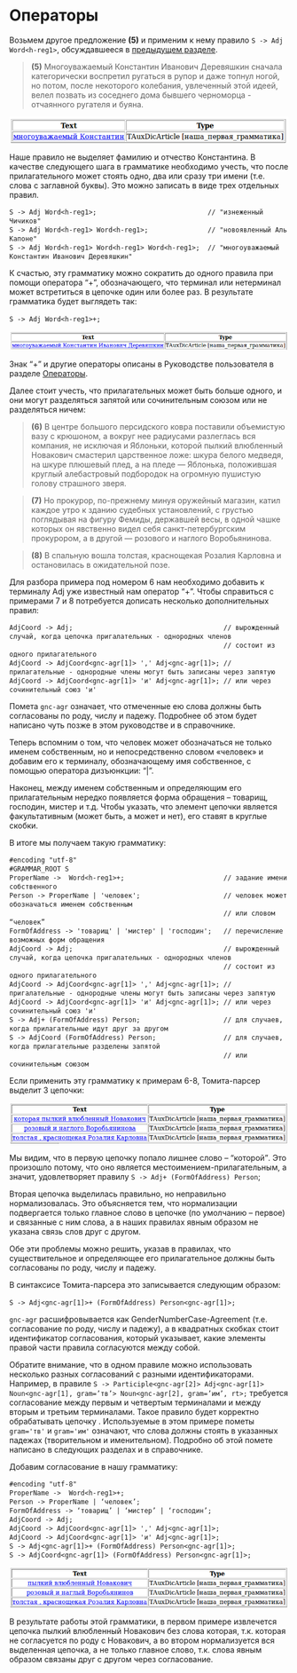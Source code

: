 # Операторы

Возьмем другое предложение **(5)** и применим к нему правило `S -> Adj Word<h-reg1>`, обсуждавшееся в [предыдущем разделе](limits-labels.md).

> **(5)** Многоуважаемый Константин Иванович Деревяшкин сначала категорически воспретил ругаться в рупор и даже топнул ногой, но потом, после некоторого колебания, увлеченный этой идеей, велел позвать из соседнего дома бывшего черноморца - отчаянного ругателя и буяна.

![](images/tut2_po2.png)

Наше правило не выделяет фамилию и отчество Константина. В качестве следующего шага в грамматике необходимо учесть, что после прилагательного может стоять одно, два или сразу три имени (т.е. слова с заглавной буквы). Это можно записать в виде трех отдельных правил.

```no-highlight
S -> Adj Word<h-reg1>;                            // "изнеженный Чичиков"
S -> Adj Word<h-reg1> Word<h-reg1>;               // "новоявленный Аль Капоне"
S -> Adj Word<h-reg1> Word<h-reg1> Word<h-reg1>;  // "многоуважаемый Константин Иванович Деревяшкин"
```

К счастью, эту грамматику можно сократить до одного правила при помощи оператора “+”, обозначающего, что терминал или нетерминал может встретиться в цепочке один или более раз. В результате грамматика будет выглядеть так:

`S -> Adj Word<h-reg1>+;`

![](images/tut2_po3.png)

Знак <q>+</q> и другие операторы описаны в Руководстве пользователя в разделе [Операторы](../dg/rules.md).

Далее стоит учесть, что прилагательных может быть больше одного, и они могут разделяться запятой или сочинительным союзом или не разделяться ничем:

> **(6)** В центре большого персидского ковра поставили объемистую вазу с крюшоном, а вокруг нее радиусами разлеглась вся компания, не исключая и Яблоньки, которой пылкий влюбленный Новакович смастерил царственное ложе: шкура белого медведя, на шкуре плюшевый плед, а на пледе ― Яблонька, положившая круглый алебастровый подбородок на огромную пушистую голову страшного зверя.

> **(7)** Но прокурор, по-прежнему минуя оружейный магазин, катил каждое утро к зданию судебных установлений, с грустью поглядывая на фигуру Фемиды, державшей весы, в одной чашке которых он явственно видел себя санкт-петербургским прокурором, а в другой ― розового и наглого Воробьянинова.

> **(8)** В спальную вошла толстая, краснощекая Розалия Карловна и остановилась в ожидательной позе.

Для разбора примера под номером 6 нам необходимо добавить к терминалу Adj уже известный нам оператор “+”. Чтобы справиться с примерами 7 и 8 потребуется дописать несколько дополнительных правил:

```no-highlight
AdjCoord -> Adj;                                      // вырожденный случай, когда цепочка пригалательных - однородных членов
                                                      // состоит из одного прилагательного
AdjCoord -> AdjCoord<gnc-agr[1]> ',' Adj<gnc-agr[1]>; // прилагательные - однородные члены могут быть записаны через запятую
AdjCoord -> AdjCoord<gnc-agr[1]> 'и' Adj<gnc-agr[1]>; // или через сочинительный союз 'и'
```

Помета `gnc-agr` означает, что отмеченные ею слова должны быть согласованы по роду, числу и падежу. Подробнее об этом будет написано чуть позже в этом руководстве и в справочнике.

Теперь вспомним о том, что человек может обозначаться не только именем собственным, но и непосредственно словом «человек» и добавим его к терминалу, обозначающему имя собственное, с помощью оператора дизъюнкции: “|”.

Наконец, между именем собственным и определяющим его прилагательным нередко появляется форма обращения – товарищ, господин, мистер и т.д. Чтобы указать, что элемент цепочки является факультативным (может быть, а может и нет), его ставят в круглые скобки.

В итоге мы получаем такую грамматику:

```no-highlight
#encoding "utf-8"
#GRAMMAR_ROOT S
ProperName ->  Word<h-reg1>+;                         // задание имени собственного
Person -> ProperName | 'человек';                     // человек может обозначаться именем собственным
                                                      // или словом “человек”
FormOfAddress -> 'товарищ' | 'мистер' | 'господин';   // перечисление возможных форм обращения
AdjCoord -> Adj;                                      // вырожденный случай, когда цепочка пригалательных - однородных членов
                                                      // состоит из одного прилагательного
AdjCoord -> AdjCoord<gnc-agr[1]> ',' Adj<gnc-agr[1]>; // пригалательные - однородные члены могут быть записаны через запятую
AdjCoord -> AdjCoord<gnc-agr[1]> 'и' Adj<gnc-agr[1]>; // или через сочинительный союз 'и'
S -> Adj+ (FormOfAddress) Person;                     // для случаев, когда прилагательные идут друг за другом
S -> AdjCoord (FormOfAddress) Person;                 // для случаев, когда прилагательные разделены запятой
                                                      // или сочинительным союзом
```

Если применить эту грамматику к примерам 6-8, Томита-парсер выделит 3 цепочки:

![](images/tut2_po4.png)

Мы видим, что в первую цепочку попало лишнее слово – <q>которой</q>. Это произошло потому, что оно является местоимением-прилагательным, а значит, удовлетворяет правилу `S -> Adj+ (FormOfAddress) Person`;

Вторая цепочка выделилась правильно, но неправильно нормализовалась. Это объясняется тем, что нормализации подвергается только главное слово в цепочке (по умолчанию – первое) и связанные с ним слова, а в наших правилах явным образом не указана связь слов друг с другом.

Обе эти проблемы можно решить, указав в правилах, что существительное и определяющее его прилагательное должны быть согласованы по роду, числу и падежу.

В синтаксисе Томита-парсера это записывается следующим образом:

`S -> Adj<gnc-agr[1]>+ (FormOfAddress) Person<gnc-agr[1]>;`

`gnc-agr` расшифровывается как GenderNumberCase-Agreement (т.е. согласование по роду, числу и падежу), а в квадратных скобках стоит идентификатор согласования, который указывает, какие элементы правой части правила согласуются между собой.

Обратите внимание, что в одном правиле можно использовать несколько разных согласований с разными идентификаторами. Например, в правиле `S -> Participle<gnc-agr[2]> Adj<gnc-agr[1]> Noun<gnc-agr[1], gram=’тв’> Noun<gnc-agr[2], gram=’им’, rt>;` требуется согласование между первым и четвертым терминалами и между вторым и третьим терминалами. Такое правило будет корректно обрабатывать цепочку . Используемые в этом примере пометы `gram='тв'` и `gram='им'` означают, что слова должны стоять в указанных падежах (творительном и именительном). Подробно об этой помете написано в следующих разделах и в справочнике.

Добавим согласование в нашу грамматику:

```no-highlight
#encoding "utf-8"
ProperName ->  Word<h-reg1>+; 
Person -> ProperName | ‘человек’;
FormOfAddress -> ‘товарищ’ | ‘мистер’ | ‘господин’; 
AdjCoord -> Adj;
AdjCoord -> AdjCoord<gnc-agr[1]> ',' Adj<gnc-agr[1]>;
AdjCoord -> AdjCoord<gnc-agr[1]> 'и' Adj<gnc-agr[1]>;
S -> Adj<gnc-agr[1]>+ (FormOfAddress) Person<gnc-agr[1]>; 
S -> AdjCoord<gnc-agr[1]> (FormOfAddress) Person<gnc-agr[1]>;
```

![](images/tut2_po5.png)

В результате работы этой грамматики, в первом примере извлечется цепочка пылкий влюбленный Новакович без слова которая, т.к. которая не согласуется по роду с Новакович, а во втором нормализуется вся выделенная цепочка, а не только главное слово, т.к. слова явным образом связаны друг с другом через согласование.

